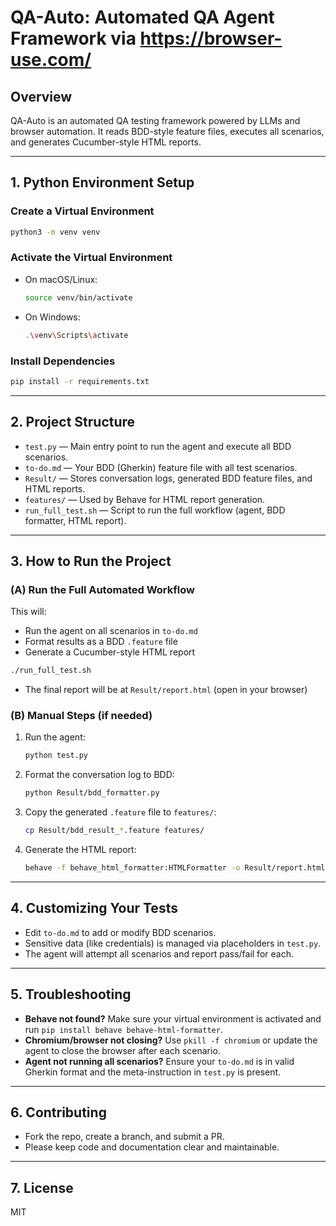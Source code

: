 # QA-Auto: Automated QA Agent Framework via https://browser-use.com/

## Overview
QA-Auto is an automated QA testing framework powered by LLMs and browser automation. It reads BDD-style feature files, executes all scenarios, and generates Cucumber-style HTML reports.

---

## 1. Python Environment Setup

### Create a Virtual Environment
```bash
python3 -m venv venv
```

### Activate the Virtual Environment
- On macOS/Linux:
  ```bash
  source venv/bin/activate
  ```
- On Windows:
  ```bash
  .\venv\Scripts\activate
  ```

### Install Dependencies
```bash
pip install -r requirements.txt
```

---

## 2. Project Structure
- `test.py` — Main entry point to run the agent and execute all BDD scenarios.
- `to-do.md` — Your BDD (Gherkin) feature file with all test scenarios.
- `Result/` — Stores conversation logs, generated BDD feature files, and HTML reports.
- `features/` — Used by Behave for HTML report generation.
- `run_full_test.sh` — Script to run the full workflow (agent, BDD formatter, HTML report).

---

## 3. How to Run the Project

### (A) Run the Full Automated Workflow
This will:
- Run the agent on all scenarios in `to-do.md`
- Format results as a BDD `.feature` file
- Generate a Cucumber-style HTML report

```bash
./run_full_test.sh
```
- The final report will be at `Result/report.html` (open in your browser)

### (B) Manual Steps (if needed)
1. Run the agent:
   ```bash
   python test.py
   ```
2. Format the conversation log to BDD:
   ```bash
   python Result/bdd_formatter.py
   ```
3. Copy the generated `.feature` file to `features/`:
   ```bash
   cp Result/bdd_result_*.feature features/
   ```
4. Generate the HTML report:
   ```bash
   behave -f behave_html_formatter:HTMLFormatter -o Result/report.html
   ```

---

## 4. Customizing Your Tests
- Edit `to-do.md` to add or modify BDD scenarios.
- Sensitive data (like credentials) is managed via placeholders in `test.py`.
- The agent will attempt all scenarios and report pass/fail for each.

---

## 5. Troubleshooting
- **Behave not found?** Make sure your virtual environment is activated and run `pip install behave behave-html-formatter`.
- **Chromium/browser not closing?** Use `pkill -f chromium` or update the agent to close the browser after each scenario.
- **Agent not running all scenarios?** Ensure your `to-do.md` is in valid Gherkin format and the meta-instruction in `test.py` is present.

---

## 6. Contributing
- Fork the repo, create a branch, and submit a PR.
- Please keep code and documentation clear and maintainable.

---

## 7. License
MIT 
